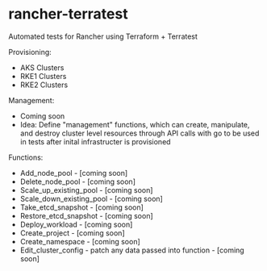 # rancher-terratest

Automated tests for Rancher using Terraform + Terratest

Provisioning:
- AKS Clusters
- RKE1 Clusters
- RKE2 Clusters

Management:
- Coming soon 
- Idea: Define "management" functions, which can create, manipulate, and destroy cluster level resources through API calls with go to be used in tests after inital infrastructer is provisioned

Functions:
- Add_node_pool - [coming soon]
- Delete_node_pool - [coming soon]
- Scale_up_existing_pool - [coming soon]
- Scale_down_existing_pool - [coming soon]
- Take_etcd_snapshot - [coming soon]
- Restore_etcd_snapshot - [coming soon]
- Deploy_workload - [coming soon]
- Create_project - [coming soon]
- Create_namespace - [coming soon]
- Edit_cluster_config - patch any data passed into function - [coming soon]
